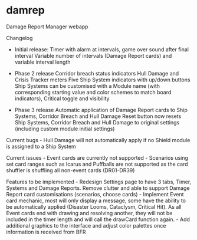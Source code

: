 damrep
======

Damage Report Manager webapp

Changelog

- Initial release: 
    Timer with alarm at intervals, game over sound after final interval
    Variable number of intervals (Damage Report cards) and variable interval length

- Phase 2 release
    Corridor breach status indicators
    Hull Damage and Crisis Tracker meters
    Five Ship System indicators with up/down buttons
    Ship Systems can be customised with a Module name (with corresponding starting value and color schemes to match board indicators), Critical toggle and visibility

- Phase 3 release
    Automatic application of Damage Report cards to Ship Systems, Corridor Breach and Hull Damage
    Reset button now resets Ship Systems, Corridor Breach and Hull Damage to original settings (including custom module initial settings)
    

Current bugs
    - Hull Damage will not automatically apply if no Shield module is assigned to a Ship System
    
Current issues
    - Event cards are currently not supported
    - Scenarios using set card ranges such as Icarus and Puffballs are not supported as the card shuffler is shuffling all non-event cards (DR01-DR39)
    
    
Features to be implemented
    - Redesign Settings page to have 3 tabs, Timer, Systems and Damage Reports. Remove clutter and able to support Damage Report card customisations (scenarios, choose cards)
    - Implement Event card mechanic, most will only display a message, some have the ability to be automatically applied (Disaster Looms, Cataclysm, Critical Hit). As all Event cards end with drawing and resolving another, they will not be included in the timer length and will call the drawCard function again.
    - Add additional graphics to the interface and adjust color palettes once information is received from BFR
    
